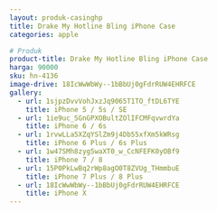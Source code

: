 ```yaml
---
layout: produk-casinghp
title: Drake My Hotline Bling iPhone Case
categories: apple

# Produk
product-title: Drake My Hotline Bling iPhone Case
harga: 90000
sku: hn-4136
image-drive: 18IcWwWbWy--1bBbUj0gFdrRUW4EHRFCE
gallery:
  - url: 1sjpzDvvVohJxzJq9065T1TO_ftDL6TYE
    title: iPhone 5 / 5s / SE
  - url: 1ie9uc_SGnGPXOBultZOlIFCMFqvwrdYa
    title: iPhone 6 / 6s
  - url: 1rvwLLa5XZqYSlZm9j4Db55xfXm5kWRsg
    title: iPhone 6 Plus / 6s Plus
  - url: 1w47SMh8zyg5waXT0_w_CcNFEFK0yOBf9
    title: iPhone 7 / 8
  - url: 15P0PkLwBq2rWp8agO0T8ZVUg_THmmbuE
    title: iPhone 7 Plus / 8 Plus
  - url: 18IcWwWbWy--1bBbUj0gFdrRUW4EHRFCE
    title: iPhone X
---
```


